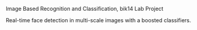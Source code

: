 Image Based Recognition and Classification, bik14
Lab Project

Real-time face detection in multi-scale images with a boosted classifiers.
